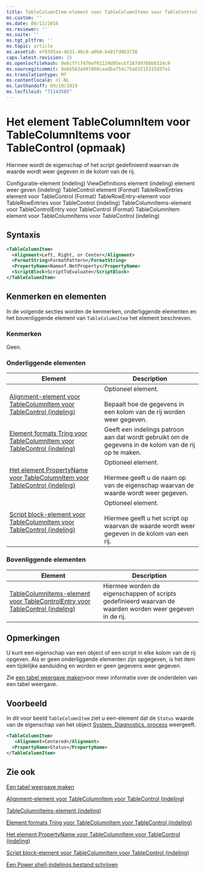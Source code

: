 ```yaml
---
title: TableColumnItem-element voor TableColumnItems voor TableControl (indeling) | Microsoft Docs
ms.custom: ''
ms.date: 09/13/2016
ms.reviewer: ''
ms.suite: ''
ms.tgt_pltfrm: ''
ms.topic: article
ms.assetid: ef8395aa-4b31-48c0-a0b8-b481fd0b3738
caps.latest.revision: 15
ms.openlocfilehash: 9e6cffc7476ef01124d95ecbf287d9788b0324c9
ms.sourcegitcommit: 0a6b562a497860caadba754c75a83215315d37a1
ms.translationtype: MT
ms.contentlocale: nl-NL
ms.lasthandoff: 09/19/2019
ms.locfileid: "71143585"
---
```

# <a name="tablecolumnitem-element-for-tablecolumnitems-for-tablecontrol-format"></a>Het element TableColumnItem voor TableColumnItems voor TableControl (opmaak)

Hiermee wordt de eigenschap of het script gedefinieerd waarvan de waarde wordt weer gegeven in de kolom van de rij.

Configuratie-element (indeling) ViewDefinitions element (indeling) element weer geven (indeling) TableControl element (Format) TableRowEntries element voor TableControl (Format) TableRowEntry-element voor TableRowEntries voor TableControl (indeling) TableColumnItems-element voor TableControlEntry voor TableControl (Format) TableColumnItem element voor TableColumnItems voor TableControl (indeling)

## <a name="syntax"></a>Syntaxis

```xml
<TableColumnItem>
  <Alignment>Left, Right, or Center</Alignment>
  <FormatString>FormatPattern</FormatString>
  <PropertyName>Nameof.NetProperty</PropertyName>
  <ScriptBlock>ScriptToEvaluate</ScriptBlock>
</TableColumnItem>
```

## <a name="attributes-and-elements"></a>Kenmerken en elementen

In de volgende secties worden de kenmerken, onderliggende elementen en het bovenliggende element van `TableColumnItem` het element beschreven.

### <a name="attributes"></a>Kenmerken

Geen.

### <a name="child-elements"></a>Onderliggende elementen

|Element|Description|
|-------------|-----------------|
|[Alignment-element voor TableColumnItem voor TableControl (indeling)](./alignment-element-for-tablecolumnitem-for-tablecontrol-format.md)|Optioneel element.<br /><br /> Bepaalt hoe de gegevens in een kolom van de rij worden weer gegeven.|
|[Element formats Tring voor TableColumnItem voor TableControl (indeling)](./formatstring-element-for-tablecolumnitem-for-tablecontrol-format.md)|Geeft een indelings patroon aan dat wordt gebruikt om de gegevens in de kolom van de rij op te maken.|
|[Het element PropertyName voor TableColumnItem voor TableControl (indeling)](./propertyname-element-for-tablecolumnitem-for-tablecontrol-format.md)|Optioneel element.<br /><br /> Hiermee geeft u de naam op van de eigenschap waarvan de waarde wordt weer gegeven.|
|[Script block-element voor TableColumnItem voor TableControl (indeling)](./scriptblock-element-for-tablecolumnitem-for-tablecontrol-format.md)|Optioneel element.<br /><br /> Hiermee geeft u het script op waarvan de waarde wordt weer gegeven in de kolom van een rij.|

### <a name="parent-elements"></a>Bovenliggende elementen

|Element|Description|
|-------------|-----------------|
|[TableColumnItems-element voor TableControlEntry voor TableControl (indeling)](./tablecolumnitems-element-for-tablerowentry-for-tablecontrol-format.md)|Hiermee worden de eigenschappen of scripts gedefinieerd waarvan de waarden worden weer gegeven in de rij.|

## <a name="remarks"></a>Opmerkingen

U kunt een eigenschap van een object of een script in elke kolom van de rij opgeven. Als er geen onderliggende elementen zijn opgegeven, is het item een tijdelijke aanduiding en worden er geen gegevens weer gegeven.

Zie [een tabel weergave maken](./creating-a-table-view.md)voor meer informatie over de onderdelen van een tabel weergave.

## <a name="example"></a>Voorbeeld

In dit voor beeld `TableColumnItem` ziet u een-element dat de `Status` waarde van de eigenschap van het object [System. Diagnostics. process](/dotnet/api/System.Diagnostics.Process) weergeeft.

```xml
<TableColumnItem>
   <Alignment>Centered</Alignment>
  <PropertyName>Status</PropertyName>
</TableColumnItem>

```

## <a name="see-also"></a>Zie ook

[Een tabel weergave maken](./creating-a-table-view.md)

[Alignment-element voor TableColumnItem voor TableControl (indeling)](./alignment-element-for-tablecolumnitem-for-tablecontrol-format.md)

[TableColumnItems-element (indeling)](./tablecolumnitems-element-for-tablerowentry-for-tablecontrol-format.md)

[Element formats Tring voor TableColumnItem voor TableControl (indeling)](./formatstring-element-for-tablecolumnitem-for-tablecontrol-format.md)

[Het element PropertyName voor TableColumnItem voor TableControl (indeling)](./propertyname-element-for-tablecolumnitem-for-tablecontrol-format.md)

[Script block-element voor TableColumnItem voor TableControl (indeling)](./scriptblock-element-for-tablecolumnitem-for-tablecontrol-format.md)

[Een Power shell-indelings bestand schrijven](./writing-a-powershell-formatting-file.md)
